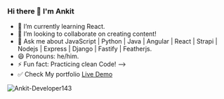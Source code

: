 ### Hi there 👋 I'm Ankit


- 🌱 I’m currently learning React.
- 👯 I’m looking to collaborate on creating content!
- 💬 Ask me about JavaScript | Python | Java | Angular | React | Strapi | Nodejs | Express | Django | Fastify | Featherjs. 
- 😄 Pronouns: he/him.
- ⚡ Fun fact: Practicing clean Code!
-->
- :white_check_mark: Check My portfolio 
[Live Demo](https://clever-davinci-1facc8.netlify.app)

<p><img align="center" src="https://github-readme-streak-stats.herokuapp.com/?user=Ankit-Developer143&" alt="Ankit-Developer143" /></p>
</br>
</br>
